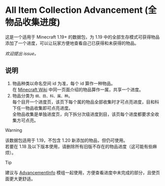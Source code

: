 # All Item Collection Advancement (全物品收集进度)

这是一个适用于 Minecraft 1.19+ 的数据包，为 1.19 中的全部生存模式可获得物品添加了一个进度，可以让玩家方便地查看自己已获得和未获得的物品。  


_欢迎提出 issue。_

## 说明

1. 物品种类以命名空间 id 为准，每个 id 算作一种物品。  
  在 [Minecraft Wiki](https://zh.minecraft.wiki/) 中同一页面介绍的物品算作一属，共享一个进度。  
2. 物品分类为 `纲、目、科、属、种`。  
  每个目开一个进度页，该页下每个属的物品全部收集时才可点亮进度，目和科下任一物品收集即可点亮进度。  
  全物品收集是单独进度页，向下拆分次级进度到目，该页每个进度都要求全收集方可点亮。

> [!WARNING]
> 该数据包适用于 1.19，不包含 1.20 新添加的物品，但仍可使用。  
> 若要在 1.18 及以下版本使用，请删除所有旧版不存在的物品进度（这可能有些麻烦）。

> [!TIP]
> 建议与 [AdvancementInfo](https://modrinth.com/mod/advancementinfo) 模组一起使用，方便查看进度中未完成的部分，且使页面更大更舒适。
